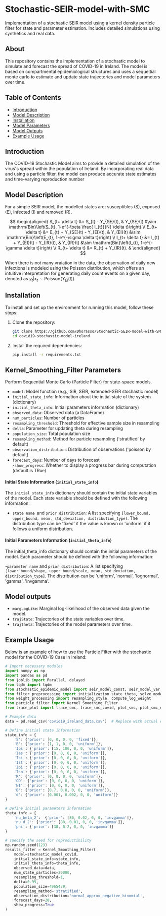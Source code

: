# Stochastic-SEIR-model-with-SMC
Implementation of a stochastic SEIR model using a kernel density particle filter for state and parameter estimation. Includes detailed simulations using synthetics and real data.

## About
This repository contains the implementation of a stochastic model to simulate and forecast the spread of COVID-19 in Ireland. The model is based on compartmental epidemiological structures and uses a sequeltial monte carlo to estimate and update state trajectories and model parameters over time.

## Table of Contents
- [Introduction](#introduction)
- [Model Description](#model-description)
- [Installation](#installation)
- [Model Parameters](#model-parameters)
- [Model Outputs](#model-outputs)
- [Example Usage](#example-usage)

## Introduction
The COVID-19 Stochastic Model aims to provide a detailed simulation of the virus's spread within the population of Ireland. By incorporating real data and using a particle filter, the model can produce accurate state estimates and time-varying reproduction number

## Model Description
For a simple SEIR model, the modelled states are: susceptibles (S), exposed (E), infected (I) and removed (R).

$$
\begin{aligned}
S_{t+ \delta t} &= S_{t} - Y_{SE}(t), & Y_{SE}(t) &\sim \mathrm{Bin}\left(S_{t}, 1-e^{-\beta \frac{ I_{t}}{N} \delta t}\right) \\
E_{t+ \delta t} &= E_{t} + Y_{SE}(t) - Y_{EI}(t), & Y_{EI}(t) &\sim \mathrm{Bin}\left(E_{t}, 1-e^{-\sigma \delta t}\right) \\
I_{t+ \delta t} &= I_{t} + Y_{EI}(t) -  Y_{IR}(t), & Y_{IR}(t) &\sim \mathrm{Bin}\left(I_{t}, 1-e^{-\gamma \delta t}\right) \\
R_{t+ \delta t} &= R_{t} + Y_{IR}(t). &
\end{aligned}
$$

When there is not many vraiation in the data, the observation of daily new infections is modeled using the Poisson distribution, which offers an intuitive interpretation for generating daily count events on a given day, denoted as $y_{t}|x_{t}\sim\mathrm{Poisson}(Y_{EI}(t))$.

## Installation
To install and set up the environment for running this model, follow these steps:

1. Clone the repository:
    ```bash
    git clone https://github.com/Dhorasso/Stochastic-SEIR-model-with-SMC.git
    cd covid19-stochastic-model-ireland
    ```
2. Install the required dependencies:
    ```bash
    pip install -r requirements.txt
    ```


##  Kernel_Smoothing_Filter Parameters

Perform Sequential Monte Carlo (Particle Filter) for state-space models.

- `model`: Model function (e.g., SIR, SEIR, extended-SEIR stochastic model)
- `initial_state_info`: Information about the initial state of the system  (dictionary)
- `initial_theta_info`: Initial parameters information  (dictionary)
- `observed_data`: Observed data (a DataFrame)
- `num_particles`: Number of particles 
- `resampling_threshold`: Threshold for effective sample size in resampling  
- `delta`: Parameter for updating theta during resampling  
- `population_size`: Total population size  
- `resampling_method`: Method for particle resampling ('stratified' by default)  
- `observation_distribution`: Distribution of observations ('poisson by default) 
- `forecast_days`: Number of days to forecast  
 -`show_progress`: Whether to display a progress bar during computation  (default is TRue)

#### Initial State Information (`initial_state_info`)

The `initial_state_info` dictionary should contain the initial state variables of the model. Each state variable should be defined with the following information:
- `state name `and  `prior distribution`: A list specifying `[lower_bound, upper_bound, mean, std_deviation, distribution_type]`. The distribution type can be 'fixed' if the value is known or 'uniform' if it follows a uniform distribution.
#### Initial Parameters Information (`initial_theta_info`)

 The initial_theta_info dictionary should contain the initial parameters of the model. Each parameter should be defined with the following information:

-`parameter name` and `prior distribution`: A list specifying `[lower_bound/shape, upper_bound/scale, mean, std_deviation, distribution_type]`. The distribution can be 'uniform',  'normal', 'lognormal', 'gamma', 'invgamma'.

##  Model outputs 
- `margLogLike`: Marginal log-likelihood of the observed data given the model.
- `trajState`: Trajectories of the state variables over time.
- `trajtheta`: Trajectories of the model parameters over time.

## Example Usage
Below is an example of how to use the Particle Filter with the stochastic model for the COVID-19 Case in Ireland:

```python
# Import necessary modules
import numpy as np
import pandas as pd
from joblib import Parallel, delayed
from tqdm import tqdm
from stochastic_epidemic_model import seir_model_const, seir_model_var, stochastic_model_covid
from filter_preprocessing import initialization_state_theta, solve_model
from weight_processing import resampling_style, compute_log_weight
from particle_filter import Kernel_Smoothing_Filter
from trace_plot import trace_smc, trace_smc_covid, plot_smc, plot_smc_covid

# Example data
data = pd.read_csv('covid19_ireland_data.csv')  # Replace with actual data file

# Define initial state information
state_info = {
    'S': {'prior': [0, 0, 0, 0, 'fixed']},
    'E': {'prior': [1, 1, 0, 0, 'uniform']},
    'Ips': {'prior': [15, 100, 0, 0, 'uniform']},
    'Ias': {'prior': [0, 0, 0, 0, 'uniform']},
    'Isi': {'prior': [0, 0, 0, 0, 'uniform']},
    'Ist': {'prior': [0, 0, 0, 0, 'uniform']},
    'Ipi': {'prior': [0, 0, 0, 0, 'uniform']},
    'Isn': {'prior': [0, 0, 0, 0, 'uniform']},
    'R': {'prior': [0, 0, 0, 0, 'uniform']},
    'CD': {'prior': [0, 0, 0, 0, 'uniform']},
    'NI': {'prior': [0, 0, 0, 0, 'uniform']},
    'B': {'prior': [0.7, 0.8, 0, 0, 'uniform']},
    'd': {'prior': [0.001, 0.002, 0, 0, 'uniform']}
}

# Define initial parameters information
theta_info = {
    'nu_beta_2':  {'prior': [80, 0.02, 0, 0, 'invgamma']},
    'nu_d_2': {'prior': [80, 0.01, 0, 0, 'invgamma']},
    'phi': {'prior': [30, 0.2, 0, 0, 'invgamma']}
}

# specify the seed for reproductibility
np.random.seed(123)
results_filter = Kernel_Smoothing_Filter(
    model=stochastic_model_covid, 
    initial_state_info=state_info, 
    initial_theta_info=theta_info,  
    observed_data=data, 
    num_state_particles=20000, 
    resampling_threshold=1, 
    delta=0.99, 
    population_size=4965439, 
    resampling_method='stratified', 
    observation_distribution='normal_approx_negative_binomial',
    forecast_days=28, 
    show_progress=True
)
```
